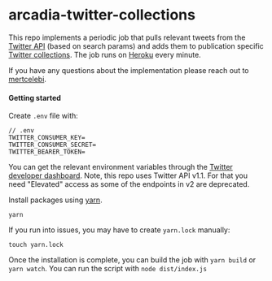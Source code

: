 # arcadia-twitter-collections

This repo implements a periodic job that pulls relevant tweets from the [Twitter API](https://developer.twitter.com/en/docs/twitter-api/v1/tweets/search/api-reference/get-search-tweets) (based on search params) and adds them to publication specific [Twitter collections](https://developer.twitter.com/en/docs/twitter-api/v1/tweets/curate-a-collection/overview/about_collections). The job runs on [Heroku](https://www.heroku.com/) every minute.

If you have any questions about the implementation please reach out to [mertcelebi](https://github.com/mertcelebi).

#### Getting started

Create `.env` file with:

```
// .env
TWITTER_CONSUMER_KEY=
TWITTER_CONSUMER_SECRET=
TWITTER_BEARER_TOKEN=
```

You can get the relevant environment variables through the [Twitter developer dashboard](https://developer.twitter.com/en/portal/dashboard). Note, this repo uses Twitter API v1.1. For that you need "Elevated" access as some of the endpoints in v2 are deprecated.

Install packages using [yarn](https://yarnpkg.com/en/).

```
yarn
```

If you run into issues, you may have to create `yarn.lock` manually:

```
touch yarn.lock
```

Once the installation is complete, you can build the job with `yarn build` or `yarn watch`. You can run the script with `node dist/index.js`
